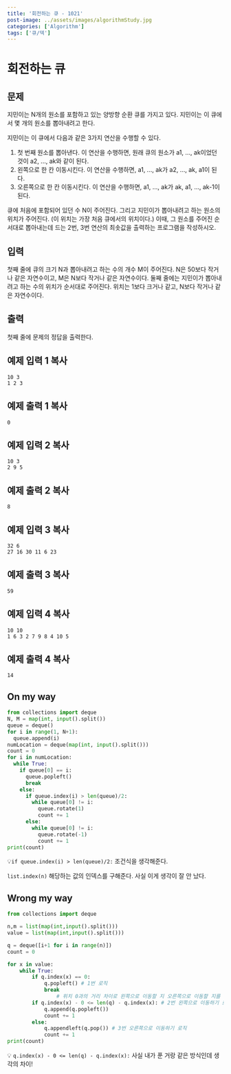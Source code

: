 ```yaml
---
title: '회전하는 큐 - 1021'
post-image: ../assets/images/algorithmStudy.jpg
categories: ['Algorithm']
tags: ['큐/덱']
---
```


# 회전하는 큐

## 문제

지민이는 N개의 원소를 포함하고 있는 양방향 순환 큐를 가지고 있다. 지민이는 이 큐에서 몇 개의 원소를 뽑아내려고 한다.

지민이는 이 큐에서 다음과 같은 3가지 연산을 수행할 수 있다.

1.  첫 번째 원소를 뽑아낸다. 이 연산을 수행하면, 원래 큐의 원소가 a1, ..., ak이었던 것이 a2, ..., ak와 같이 된다.
2.  왼쪽으로 한 칸 이동시킨다. 이 연산을 수행하면, a1, ..., ak가 a2, ..., ak, a1이 된다.
3.  오른쪽으로 한 칸 이동시킨다. 이 연산을 수행하면, a1, ..., ak가 ak, a1, ..., ak-1이 된다.

큐에 처음에 포함되어 있던 수 N이 주어진다. 그리고 지민이가 뽑아내려고 하는 원소의 위치가 주어진다. (이 위치는 가장 처음 큐에서의 위치이다.) 이때, 그 원소를 주어진 순서대로 뽑아내는데 드는 2번, 3번 연산의 최솟값을 출력하는 프로그램을 작성하시오.

## 입력

첫째 줄에 큐의 크기 N과 뽑아내려고 하는 수의 개수 M이 주어진다. N은 50보다 작거나 같은 자연수이고, M은 N보다 작거나 같은 자연수이다. 둘째 줄에는 지민이가 뽑아내려고 하는 수의 위치가 순서대로 주어진다. 위치는 1보다 크거나 같고, N보다 작거나 같은 자연수이다.

## 출력

첫째 줄에 문제의 정답을 출력한다.

## 예제 입력 1 복사

```
10 3
1 2 3
```

## 예제 출력 1 복사

```
0
```

## 예제 입력 2 복사

```
10 3
2 9 5
```

## 예제 출력 2 복사

```
8
```

## 예제 입력 3 복사

```
32 6
27 16 30 11 6 23
```

## 예제 출력 3 복사

```
59
```

## 예제 입력 4 복사

```
10 10
1 6 3 2 7 9 8 4 10 5
```

## 예제 출력 4 복사

```
14
```

## On my way

```python
from collections import deque
N, M = map(int, input().split())
queue = deque()
for i in range(1, N+1):
  queue.append(i)
numLocation = deque(map(int, input().split()))
count = 0
for i in numLocation:
  while True:
    if queue[0] == i:
      queue.popleft()
      break
    else:
      if queue.index(i) > len(queue)/2:
        while queue[0] != i:
          queue.rotate(1)
          count += 1
      else:
        while queue[0] != i:
          queue.rotate(-1)
          count += 1
print(count)
```

💡`if queue.index(i) > len(queue)/2:` 조건식을  생각해준다.

`list.index(n)` 해당하는 값의 인덱스를 구해준다. 사실 이게 생각이 잘 안 났다.

## Wrong my way

```python
from collections import deque

n,m = list(map(int,input().split()))
value = list(map(int,input().split()))

q = deque([i+1 for i in range(n)])
count = 0

for x in value:
    while True:
        if q.index(x) == 0:
            q.popleft() # 1번 로직
            break
                # 위치 0과의 거리 차이로 왼쪽으로 이동할 지 오른쪽으로 이동할 지를 결정
        if q.index(x) - 0 <= len(q) - q.index(x): # 2번 왼쪽으로 이동하기 로직
            q.append(q.popleft())
            count += 1
        else:
            q.appendleft(q.pop()) # 3번 오른쪽으로 이동하기 로직
            count += 1
print(count)
```

💡 `q.index(x) - 0 <= len(q) - q.index(x):` 사실 내가 푼 거랑 같은 방식인데 생각의 차이!

